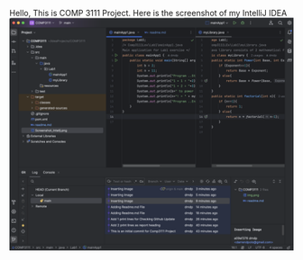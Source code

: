 Hello, This is COMP 3111 Project.
Here is the screenshot of my IntelliJ IDEA
![Screenshot_Lab1.png](Screenshot_Lab1.png)